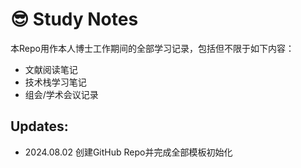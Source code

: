 # :sunglasses: Study Notes

本Repo用作本人博士工作期间的全部学习记录，包括但不限于如下内容：

- 文献阅读笔记
- 技术栈学习笔记
- 组会/学术会议记录

## Updates:
- 2024.08.02 创建GitHub Repo并完成全部模板初始化
